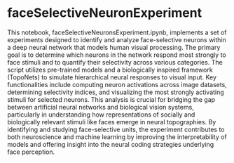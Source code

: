 # faceSelectiveNeuronExperiment

This notebook, faceSelectiveNeuronsExperiment.ipynb, implements a set of experiments designed to identify and analyze face-selective neurons within a deep neural network that models human visual processing. The primary goal is to determine which neurons in the network respond most strongly to face stimuli and to quantify their selectivity across various categories. The script utilizes pre-trained models and a biologically inspired framework (TopoNets) to simulate hierarchical neural responses to visual input. Key functionalities include computing neuron activations across image datasets, determining selectivity indices, and visualizing the most strongly activating stimuli for selected neurons. This analysis is crucial for bridging the gap between artificial neural networks and biological vision systems, particularly in understanding how representations of socially and biologically relevant stimuli like faces emerge in neural topographies. By identifying and studying face-selective units, the experiment contributes to both neuroscience and machine learning by improving the interpretability of models and offering insight into the neural coding strategies underlying face perception.

